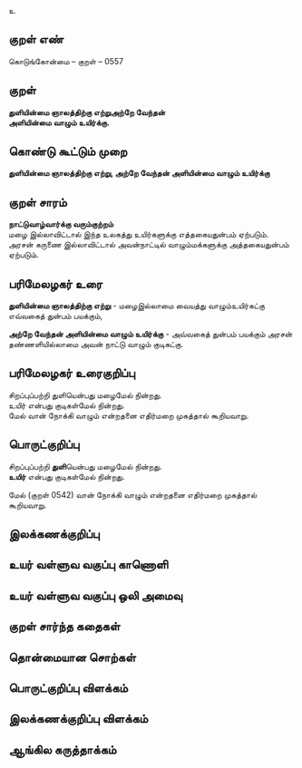 உ

## குறள் எண் 

கொடுங்கோன்மை  – குறள் – 0557  

## குறள் 

**துளியின்மை ஞாலத்திற்கு எற்றுஅற்றே வேந்தன்  
அளியின்மை வாழும் உயிர்க்கு.**  

## கொண்டு கூட்டும் முறை

**துளியின்மை ஞாலத்திற்கு எற்று, அற்றே வேந்தன் அளியின்மை வாழும் உயிர்க்கு**  

## குறள் சாரம் 

**நாட்டுவாழ்வார்க்கு வரும்குற்றம்**  
மழை இல்லாவிட்டால் இந்த உலகத்து உயிர்களுக்கு எத்தகையதுன்பம் ஏற்படும்.  
அரசன் கருணை இல்லாவிட்டால் அவன்நாட்டில் வாழும்மக்களுக்கு அத்தகையதுன்பம் ஏற்படும்.  

## பரிமேலழகர் உரை

**துளியின்மை ஞாலத்திற்கு எற்று** - மழைஇல்லாமை வையத்து வாழும்உயிர்கட்கு எவ்வகைத் துன்பம் பயக்கும்,   

**அற்றே வேந்தன் அளியின்மை வாழும் உயிர்க்கு** - அவ்வகைத் துன்பம் பயக்கும் அரசன் தண்ணளியில்லாமை அவன் நாட்டு வாழும் குடிகட்கு.   

## பரிமேலழகர் உரைகுறிப்பு   

சிறப்புப்பற்றி துளியென்பது மழைமேல் நின்றது.  
உயிர் என்பது குடிகள்மேல் நின்றது.  
மேல் வான் நோக்கி வாழும் என்றதனை எதிர்மறை முகத்தால் கூறியவாறு.  

## பொருட்குறிப்பு 

சிறப்புப்பற்றி **துளி**யென்பது மழைமேல் நின்றது.  
**உயிர்** என்பது குடிகள்மேல் நின்றது.  

மேல் (குறள் 0542) வான் நோக்கி வாழும் என்றதனை எதிர்மறை முகத்தால் கூறியவாறு.    

## இலக்கணக்குறிப்பு  


## உயர் வள்ளுவ வகுப்பு காணொளி


## உயர் வள்ளுவ வகுப்பு ஒலி அமைவு 

 
## குறள் சார்ந்த கதைகள் 


## தொன்மையான சொற்கள்


## பொருட்குறிப்பு விளக்கம்


## இலக்கணக்குறிப்பு விளக்கம்


## ஆங்கில கருத்தாக்கம் 


